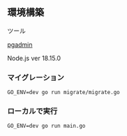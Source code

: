 ## 環境構築
ツール

[pgadmin](https://www.pgadmin.org/)

Node.js ver 18.15.0


### マイグレーション
```
GO_ENV=dev go run migrate/migrate.go
```

### ローカルで実行
```
GO_ENV=dev go run main.go
```